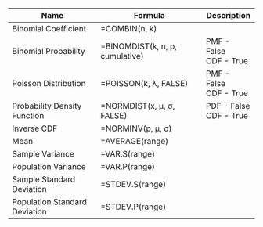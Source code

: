


| Name                          | Formula                         | Description               |
| ----------------------------- | ------------------------------- | ------------------------- |
| Binomial Coefficient          | =COMBIN(n, k)                   |                           |
| Binomial Probability          | =BINOMDIST(k, n, p, cumulative) | PMF - False<br>CDF - True |
| Poisson Distribution          | =POISSON(k, λ, FALSE)           | PMF - False<br>CDF - True |
| Probability Density Function  | =NORMDIST(x, μ, σ, FALSE)       | PDF - False<br>CDF - True |
| Inverse CDF                   | =NORMINV(p, μ, σ)               |                           |
| Mean                          | =AVERAGE(range)                 |                           |
| Sample Variance               | =VAR.S(range)                   |                           |
| Population Variance           | =VAR.P(range)                   |                           |
| Sample Standard Deviation     | =STDEV.S(range)                 |                           |
| Population Standard Deviation | =STDEV.P(range)                 |                           |

